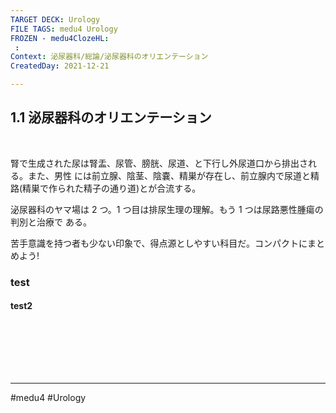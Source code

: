 ```yaml
---
TARGET DECK: Urology
FILE TAGS: medu4 Urology
FROZEN - medu4ClozeHL:
 : 
Context: 泌尿器科/総論/泌尿器科のオリエンテーション
CreatedDay: 2021-12-21

---
```


## 1.1 泌尿器科のオリエンテーション

<br>

腎で生成された尿は腎盂、尿管、膀胱、尿道、と下行し外尿道口から排出される。また、男性 には前立腺、陰茎、陰嚢、精巣が存在し、前立腺内で尿道と精路(精巣で作られた精子の通り道)とが合流する。

泌尿器科のヤマ場は 2 つ。1 つ目は排尿生理の理解。もう 1 つは尿路悪性腫瘍の判別と治療で ある。

苦手意識を持つ者も少ない印象で、得点源としやすい科目だ。コンパクトにまとめよう!



### test
#### test2



<br>



<br><br><br>

---
#medu4 #Urology 
